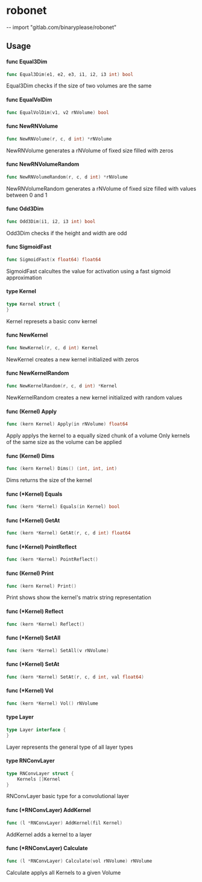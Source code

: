 # robonet
--
    import "gitlab.com/binaryplease/robonet"


## Usage

#### func  Equal3Dim

```go
func Equal3Dim(e1, e2, e3, i1, i2, i3 int) bool
```
Equal3Dim checks if the size of two volumes are the same

#### func  EqualVolDim

```go
func EqualVolDim(v1, v2 rNVolume) bool
```

#### func  NewRNVolume

```go
func NewRNVolume(r, c, d int) *rNVolume
```
NewRNVolume generates a rNVolume of fixed size filled with zeros

#### func  NewRNVolumeRandom

```go
func NewRNVolumeRandom(r, c, d int) *rNVolume
```
NewRNVolumeRandom generates a rNVolume of fixed size filled with values between
0 and 1

#### func  Odd3Dim

```go
func Odd3Dim(i1, i2, i3 int) bool
```
Odd3Dim checks if the height and width are odd

#### func  SigmoidFast

```go
func SigmoidFast(x float64) float64
```
SigmoidFast calcultes the value for activation using a fast sigmoid
approximation

#### type Kernel

```go
type Kernel struct {
}
```

Kernel represets a basic conv kernel

#### func  NewKernel

```go
func NewKernel(r, c, d int) Kernel
```
NewKernel creates a new kernel initialized with zeros

#### func  NewKernelRandom

```go
func NewKernelRandom(r, c, d int) *Kernel
```
NewKernelRandom creates a new kernel initialized with random values

#### func (Kernel) Apply

```go
func (kern Kernel) Apply(in rNVolume) float64
```
Apply applys the kernel to a equally sized chunk of a volume Only kernels of the
same size as the volume can be applied

#### func (Kernel) Dims

```go
func (kern Kernel) Dims() (int, int, int)
```
Dims returns the size of the kernel

#### func (*Kernel) Equals

```go
func (kern *Kernel) Equals(in Kernel) bool
```

#### func (*Kernel) GetAt

```go
func (kern *Kernel) GetAt(r, c, d int) float64
```

#### func (*Kernel) PointReflect

```go
func (kern *Kernel) PointReflect()
```

#### func (Kernel) Print

```go
func (kern Kernel) Print()
```
Print shows show the kernel's matrix string representation

#### func (*Kernel) Reflect

```go
func (kern *Kernel) Reflect()
```

#### func (*Kernel) SetAll

```go
func (kern *Kernel) SetAll(v rNVolume)
```

#### func (*Kernel) SetAt

```go
func (kern *Kernel) SetAt(r, c, d int, val float64)
```

#### func (*Kernel) Vol

```go
func (kern *Kernel) Vol() rNVolume
```

#### type Layer

```go
type Layer interface {
}
```

Layer represents the general type of all layer types

#### type RNConvLayer

```go
type RNConvLayer struct {
	Kernels []Kernel
}
```

RNConvLayer basic type for a convolutional layer

#### func (*RNConvLayer) AddKernel

```go
func (l *RNConvLayer) AddKernel(fil Kernel)
```
AddKernel adds a kernel to a layer

#### func (*RNConvLayer) Calculate

```go
func (l *RNConvLayer) Calculate(vol rNVolume) rNVolume
```
Calculate applys all Kernels to a given Volume
